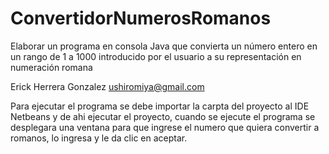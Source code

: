 # ConvertidorNumerosRomanos
Elaborar un programa en consola Java que convierta un número entero en un rango de 1 a 1000 introducido por el usuario a su representación en numeración romana

Erick Herrera Gonzalez   ushiromiya@gmail.com

Para ejecutar el programa se debe importar la carpta del proyecto al IDE Netbeans y de ahi ejecutar el proyecto, cuando se ejecute el programa se desplegara una ventana para que ingrese el numero que quiera convertir a romanos, lo ingresa y le da clic en aceptar.
